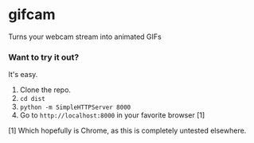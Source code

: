 gifcam
======

Turns your webcam stream into animated GIFs

### Want to try it out?

It's easy.

1. Clone the repo.
2. `cd dist`
3. `python -m SimpleHTTPServer 8000`
4. Go to `http://localhost:8000` in your favorite browser [1]

[1] Which hopefully is Chrome, as this is completely untested elsewhere.
